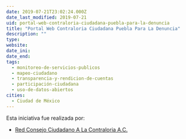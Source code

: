 ```yaml
---
date: 2019-07-21T23:02:24.000Z
date_last_modified: 2019-07-21
uid: portal-web-contraloria-ciudadana-puebla-para-la-denuncia
title: "Portal Web Contraloria Ciudadana Puebla Para La Denuncia"
description: ""
type: 
website: 
date_ini: 
date_end: 
tags:
  - monitoreo-de-servicios-publicos
  - mapeo-ciudadano
  - transparencia-y-rendicion-de-cuentas
  - participación-ciudadana
  - uso-de-datos-abiertos
cities: 
  - Ciudad de México
---
```


Esta iniciativa fue realizada por:

- [Red Consejo Ciudadano A La Contraloria A.C.](/organizaciones/red-consejo-ciudadano-a-la-contraloria-a-c)
